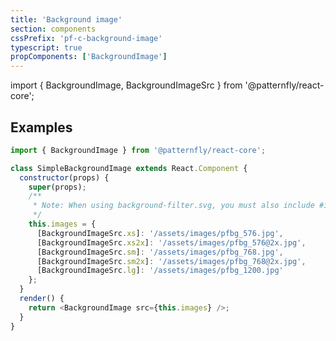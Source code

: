 ```yaml
---
title: 'Background image'
section: components
cssPrefix: 'pf-c-background-image'
typescript: true
propComponents: ['BackgroundImage']
---
```


import { BackgroundImage, BackgroundImageSrc } from '@patternfly/react-core';

## Examples
```js title=Basic isFullscreen
import { BackgroundImage } from '@patternfly/react-core';

class SimpleBackgroundImage extends React.Component {
  constructor(props) {
    super(props);
    /**
     * Note: When using background-filter.svg, you must also include #image_overlay as the fragment identifier
     */
    this.images = {
      [BackgroundImageSrc.xs]: '/assets/images/pfbg_576.jpg',
      [BackgroundImageSrc.xs2x]: '/assets/images/pfbg_576@2x.jpg',
      [BackgroundImageSrc.sm]: '/assets/images/pfbg_768.jpg',
      [BackgroundImageSrc.sm2x]: '/assets/images/pfbg_768@2x.jpg',
      [BackgroundImageSrc.lg]: '/assets/images/pfbg_1200.jpg'
    };
  }
  render() {
    return <BackgroundImage src={this.images} />;
  }
}
```
